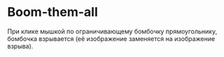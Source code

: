 # Boom-them-all
При клике мышкой по ограничивающему бомбочку прямоугольнику, бомбочка взрывается (её изображение заменяется на изображение взрыва).
